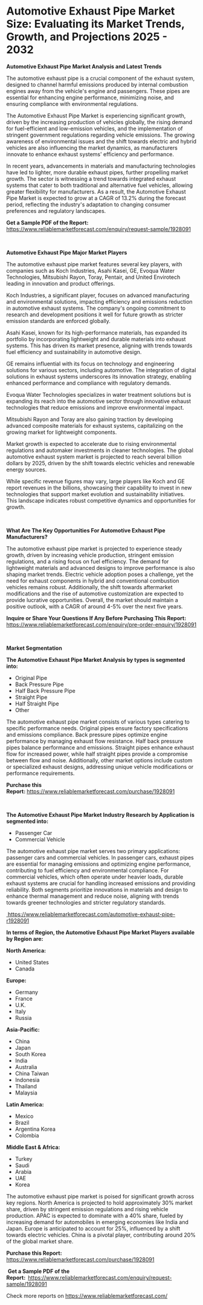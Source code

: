 <p><h1>Automotive Exhaust Pipe Market Size: Evaluating its Market Trends, Growth, and Projections 2025 - 2032</h1></p><p><strong>Automotive Exhaust Pipe Market Analysis and Latest Trends</strong></p>
<p><p>The automotive exhaust pipe is a crucial component of the exhaust system, designed to channel harmful emissions produced by internal combustion engines away from the vehicle's engine and passengers. These pipes are essential for enhancing engine performance, minimizing noise, and ensuring compliance with environmental regulations.</p><p>The Automotive Exhaust Pipe Market is experiencing significant growth, driven by the increasing production of vehicles globally, the rising demand for fuel-efficient and low-emission vehicles, and the implementation of stringent government regulations regarding vehicle emissions. The growing awareness of environmental issues and the shift towards electric and hybrid vehicles are also influencing the market dynamics, as manufacturers innovate to enhance exhaust systems' efficiency and performance.</p><p>In recent years, advancements in materials and manufacturing technologies have led to lighter, more durable exhaust pipes, further propelling market growth. The sector is witnessing a trend towards integrated exhaust systems that cater to both traditional and alternative fuel vehicles, allowing greater flexibility for manufacturers. As a result, the Automotive Exhaust Pipe Market is expected to grow at a CAGR of 13.2% during the forecast period, reflecting the industry's adaptation to changing consumer preferences and regulatory landscapes.</p></p>
<p><strong>Get a Sample PDF of the Report:&nbsp;</strong> <a href="https://www.reliablemarketforecast.com/enquiry/request-sample/1928091?utm_campaign=1097&utm_medium=2&utm_source=Github&utm_content=ia&utm_term=15012025&utm_id=automotive-exhaust-pipe">https://www.reliablemarketforecast.com/enquiry/request-sample/1928091</a></p>
<p>&nbsp;</p>
<p><strong>Automotive Exhaust Pipe Major Market Players</strong></p>
<p><p>The automotive exhaust pipe market features several key players, with companies such as Koch Industries, Asahi Kasei, GE, Evoqua Water Technologies, Mitsubishi Rayon, Toray, Pentair, and United Envirotech leading in innovation and product offerings.</p><p>Koch Industries, a significant player, focuses on advanced manufacturing and environmental solutions, impacting efficiency and emissions reduction in automotive exhaust systems. The company's ongoing commitment to research and development positions it well for future growth as stricter emission standards are enforced globally.</p><p>Asahi Kasei, known for its high-performance materials, has expanded its portfolio by incorporating lightweight and durable materials into exhaust systems. This has driven its market presence, aligning with trends towards fuel efficiency and sustainability in automotive design.</p><p>GE remains influential with its focus on technology and engineering solutions for various sectors, including automotive. The integration of digital solutions in exhaust systems underscores its innovation strategy, enabling enhanced performance and compliance with regulatory demands.</p><p>Evoqua Water Technologies specializes in water treatment solutions but is expanding its reach into the automotive sector through innovative exhaust technologies that reduce emissions and improve environmental impact.</p><p>Mitsubishi Rayon and Toray are also gaining traction by developing advanced composite materials for exhaust systems, capitalizing on the growing market for lightweight components.</p><p>Market growth is expected to accelerate due to rising environmental regulations and automaker investments in cleaner technologies. The global automotive exhaust system market is projected to reach several billion dollars by 2025, driven by the shift towards electric vehicles and renewable energy sources.</p><p>While specific revenue figures may vary, large players like Koch and GE report revenues in the billions, showcasing their capability to invest in new technologies that support market evolution and sustainability initiatives. This landscape indicates robust competitive dynamics and opportunities for growth.</p></p>
<p>&nbsp;</p>
<p><strong>What Are The Key Opportunities For Automotive Exhaust Pipe Manufacturers?</strong></p>
<p><p>The automotive exhaust pipe market is projected to experience steady growth, driven by increasing vehicle production, stringent emission regulations, and a rising focus on fuel efficiency. The demand for lightweight materials and advanced designs to improve performance is also shaping market trends. Electric vehicle adoption poses a challenge, yet the need for exhaust components in hybrid and conventional combustion vehicles remains robust. Additionally, the shift towards aftermarket modifications and the rise of automotive customization are expected to provide lucrative opportunities. Overall, the market should maintain a positive outlook, with a CAGR of around 4-5% over the next five years.</p></p>
<p><strong>Inquire or Share Your Questions If Any Before Purchasing This Report:</strong> <a href="https://www.reliablemarketforecast.com/enquiry/pre-order-enquiry/1928091?utm_campaign=1097&utm_medium=2&utm_source=Github&utm_content=ia&utm_term=15012025&utm_id=automotive-exhaust-pipe">https://www.reliablemarketforecast.com/enquiry/pre-order-enquiry/1928091</a></p>
<p>&nbsp;</p>
<p><strong>Market Segmentation</strong></p>
<p><strong>The Automotive Exhaust Pipe Market Analysis by types is segmented into:</strong></p>
<p><ul><li>Original Pipe</li><li>Back Pressure Pipe</li><li>Half Back Pressure Pipe</li><li>Straight Pipe</li><li>Half Straight Pipe</li><li>Other</li></ul></p>
<p><p>The automotive exhaust pipe market consists of various types catering to specific performance needs. Original pipes ensure factory specifications and emissions compliance. Back pressure pipes optimize engine performance by managing exhaust flow resistance. Half back pressure pipes balance performance and emissions. Straight pipes enhance exhaust flow for increased power, while half straight pipes provide a compromise between flow and noise. Additionally, other market options include custom or specialized exhaust designs, addressing unique vehicle modifications or performance requirements.</p></p>
<p><strong>Purchase this Report:&nbsp;</strong><a href="https://www.reliablemarketforecast.com/purchase/1928091?utm_campaign=1097&utm_medium=2&utm_source=Github&utm_content=ia&utm_term=15012025&utm_id=automotive-exhaust-pipe">https://www.reliablemarketforecast.com/purchase/1928091</a></p>
<p>&nbsp;</p>
<p><strong>The Automotive Exhaust Pipe Market Industry Research by Application is segmented into:</strong></p>
<p><ul><li>Passenger Car</li><li>Commercial Vehicle</li></ul></p>
<p><p>The automotive exhaust pipe market serves two primary applications: passenger cars and commercial vehicles. In passenger cars, exhaust pipes are essential for managing emissions and optimizing engine performance, contributing to fuel efficiency and environmental compliance. For commercial vehicles, which often operate under heavier loads, durable exhaust systems are crucial for handling increased emissions and providing reliability. Both segments prioritize innovations in materials and design to enhance thermal management and reduce noise, aligning with trends towards greener technologies and stricter regulatory standards.</p></p>
<p><a href="https://www.reliablemarketforecast.com/automotive-exhaust-pipe-r1928091?utm_campaign=1097&utm_medium=2&utm_source=Github&utm_content=ia&utm_term=15012025&utm_id=automotive-exhaust-pipe">&nbsp;https://www.reliablemarketforecast.com/automotive-exhaust-pipe-r1928091</a></p>
<p><strong>In terms of Region, the Automotive Exhaust Pipe Market Players available by Region are:</strong></p>
<p>
    <p> <strong> North America: </strong>
        <ul>
            <li>United States</li>
            <li>Canada</li>
        </ul>
        </p> 
    <p> <strong> Europe: </strong>
        <ul>
            <li>Germany</li>
            <li>France</li>
            <li>U.K.</li>
            <li>Italy</li>
            <li>Russia</li>
        </ul>
        </p> 
    <p> <strong> Asia-Pacific: </strong>
        <ul>
            <li>China</li>
            <li>Japan</li>
            <li>South Korea</li>
            <li>India</li>
            <li>Australia</li>
            <li>China Taiwan</li>
            <li>Indonesia</li>
            <li>Thailand</li>
            <li>Malaysia</li>
        </ul>
        </p> 
    <p> <strong> Latin America: </strong>
        <ul>
            <li>Mexico</li>
            <li>Brazil</li>
            <li>Argentina Korea</li>
            <li>Colombia</li>
        </ul>
        </p> 
    <p> <strong> Middle East & Africa: </strong>
        <ul>
            <li>Turkey</li>
            <li>Saudi</li>
            <li>Arabia</li>
            <li>UAE</li>
            <li>Korea</li>
        </ul>
    </p>
    </p>
<p><p>The automotive exhaust pipe market is poised for significant growth across key regions. North America is projected to hold approximately 30% market share, driven by stringent emission regulations and rising vehicle production. APAC is expected to dominate with a 40% share, fueled by increasing demand for automobiles in emerging economies like India and Japan. Europe is anticipated to account for 25%, influenced by a shift towards electric vehicles. China is a pivotal player, contributing around 20% of the global market share.</p></p>
<p><strong>Purchase this Report: </strong><a href="https://www.reliablemarketforecast.com/purchase/1928091?utm_campaign=1097&utm_medium=2&utm_source=Github&utm_content=ia&utm_term=15012025&utm_id=automotive-exhaust-pipe">https://www.reliablemarketforecast.com/purchase/1928091</a></p>
<p>&nbsp;<strong>Get a Sample PDF of the Report:&nbsp;&nbsp;</strong><a href="https://www.reliablemarketforecast.com/enquiry/request-sample/1928091?utm_campaign=1097&utm_medium=2&utm_source=Github&utm_content=ia&utm_term=15012025&utm_id=automotive-exhaust-pipe">https://www.reliablemarketforecast.com/enquiry/request-sample/1928091</a></p>
<p><strong></strong></p>
<p>Check more reports on <a href="https://www.reliablemarketforecast.com/?utm_campaign=1097&utm_medium=2&utm_source=Github&utm_content=ia&utm_term=15012025&utm_id=automotive-exhaust-pipe">https://www.reliablemarketforecast.com/</a></p>